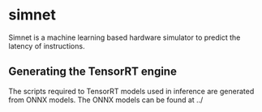 # simnet
Simnet is a machine learning based hardware simulator to predict the latency of instructions. 

## Generating the TensorRT engine
The scripts required to 
TensorRT models used in inference are generated from ONNX models. The ONNX models can be found at ../ 

